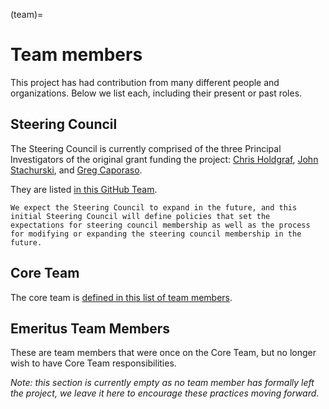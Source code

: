 (team)=
# Team members

This project has had contribution from many different people and organizations.
Below we list each, including their present or past roles.

## Steering Council

The Steering Council is currently comprised of the three Principal Investigators of the original grant funding the project: [Chris Holdgraf](https://github.com/choldgraf), [John Stachurski](https://github.com/jstac), and [Greg Caporaso](https://github.com/gregcaporaso).

They are listed [in this GitHub Team](https://github.com/orgs/executablebooks/teams/steering-council).

```{note}
We expect the Steering Council to expand in the future, and this initial Steering Council will define policies that set the expectations for steering council membership as well as the process for modifying or expanding the steering council membership in the future.
```

## Core Team

The core team is [defined in this list of team members](https://executablebooks.org/en/latest/team.html).

## Emeritus Team Members

These are team members that were once on the Core Team, but no longer wish to have Core Team responsibilities.

_Note: this section is currently empty as no team member has formally left the project, we leave it here to encourage these practices moving forward_.
